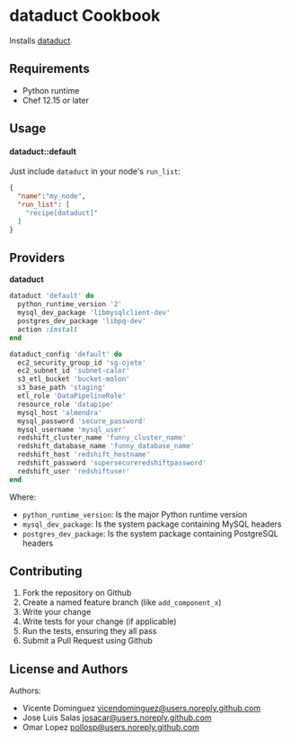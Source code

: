dataduct Cookbook
========================

Installs [dataduct](https://github.com/coursera/dataduct)

Requirements
------------

- Python runtime
- Chef 12.15 or later

Usage
-----

#### dataduct::default

Just include `dataduct` in your node's `run_list`:

```json
{
  "name":"my_node",
  "run_list": [
    "recipe[dataduct]"
  ]
}
```

Providers
---------

**dataduct**

```ruby
dataduct 'default' do
  python_runtime_version '2'
  mysql_dev_package 'libmysqlclient-dev'
  postgres_dev_package 'libpq-dev'
  action :install
end
```

```ruby
dataduct_config 'default' do
  ec2_security_group_id 'sg-ojete'
  ec2_subnet_id 'subnet-calor'
  s3_etl_bucket 'bucket-molon'
  s3_base_path 'staging'
  etl_role 'DataPipelineRole'
  resource_role 'datapipe'
  mysql_host 'almendra'
  mysql_password 'secure_password'
  mysql_username 'mysql_user'
  redshift_cluster_name 'funny_cluster_name'
  redshift_database_name 'funny_database_name'
  redshift_host 'redshift_hostname'
  redshift_password 'supersecureredshiftpassword'
  redshift_user 'redshiftuser'
end
```

Where:
- `python_runtime_version`: Is the major Python runtime version
- `mysql_dev_package`: Is the system package containing MySQL headers
- `postgres_dev_package`: Is the system package containing PostgreSQL headers

Contributing
------------

1. Fork the repository on Github
2. Create a named feature branch (like `add_component_x`)
3. Write your change
4. Write tests for your change (if applicable)
5. Run the tests, ensuring they all pass
6. Submit a Pull Request using Github

License and Authors
-------------------

Authors:
  - Vicente Dominguez <vicendominguez@users.noreply.github.com>
  - Jose Luis Salas <josacar@users.noreply.github.com>
  - Omar Lopez <pollosp@users.noreply.github.com>
